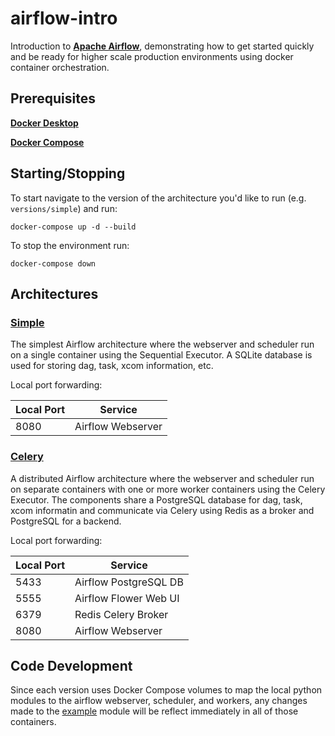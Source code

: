 # airflow-intro
Introduction to **[Apache Airflow](https://airflow.apache.org/)**, demonstrating how to get started quickly and be ready for higher scale production environments
using docker container orchestration.

## Prerequisites

**[Docker Desktop](https://www.docker.com/products/docker-desktop)**

**[Docker Compose](https://docs.docker.com/compose/install/)**

## Starting/Stopping
To start navigate to the version of the architecture you'd like to run (e.g. `versions/simple`) and run:

`docker-compose up -d --build`

To stop the environment run:

`docker-compose down`

## Architectures
### [Simple](versions/simple)

The simplest Airflow architecture where the webserver and scheduler run on a single container using the Sequential Executor.
A SQLite database is used for storing dag, task, xcom information, etc.

Local port forwarding:

|Local Port|Service|
|----------|-------|
|8080      |Airflow Webserver|

### [Celery](versions/celery)

A distributed Airflow architecture where the webserver and scheduler run on separate containers with one or more worker containers using the Celery Executor.
The components share a PostgreSQL database for dag, task, xcom informatin and communicate via Celery using Redis as a broker and PostgreSQL for a backend.

Local port forwarding:

|Local Port|Service|
|----------|-------|
|5433      | Airflow PostgreSQL DB|
|5555      | Airflow Flower Web UI|
|6379      | Redis Celery Broker|
|8080      | Airflow Webserver|

## Code Development

Since each version uses Docker Compose volumes to map the local python modules to the airflow webserver, scheduler, and workers,
any changes made to the [example](src/example) module will be reflect immediately in all of those containers.
